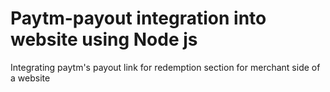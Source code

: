 # Paytm-payout integration into website using Node js
 Integrating paytm's payout link for redemption section for merchant side of a website
